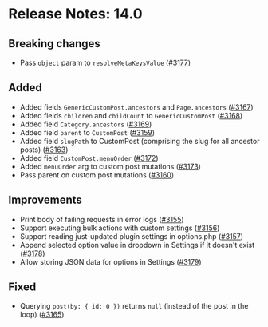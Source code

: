 # Release Notes: 14.0

## Breaking changes

- Pass `object` param to `resolveMetaKeysValue` ([#3177](https://github.com/GatoGraphQL/GatoGraphQL/pull/3177))

## Added

- Added fields `GenericCustomPost.ancestors` and `Page.ancestors` ([#3167](https://github.com/GatoGraphQL/GatoGraphQL/pull/3167))
- Added fields `children` and `childCount` to `GenericCustomPost` ([#3168](https://github.com/GatoGraphQL/GatoGraphQL/pull/3168))
- Added field `Category.ancestors` ([#3169](https://github.com/GatoGraphQL/GatoGraphQL/pull/3169))
- Added field `parent` to `CustomPost` ([#3159](https://github.com/GatoGraphQL/GatoGraphQL/pull/3159))
- Added field `slugPath` to CustomPost (comprising the slug for all ancestor posts) ([#3163](https://github.com/GatoGraphQL/GatoGraphQL/pull/3163))
- Added field `CustomPost.menuOrder` ([#3172](https://github.com/GatoGraphQL/GatoGraphQL/pull/3172))
- Added `menuOrder` arg to custom post mutations ([#3173](https://github.com/GatoGraphQL/GatoGraphQL/pull/3173))
- Pass parent on custom post mutations ([#3160](https://github.com/GatoGraphQL/GatoGraphQL/pull/3160))

## Improvements

- Print body of failing requests in error logs ([#3155](https://github.com/GatoGraphQL/GatoGraphQL/pull/3155))
- Support executing bulk actions with custom settings ([#3156](https://github.com/GatoGraphQL/GatoGraphQL/pull/3156))
- Support reading just-updated plugin settings in options.php ([#3157](https://github.com/GatoGraphQL/GatoGraphQL/pull/3157))
- Append selected option value in dropdown in Settings if it doesn't exist ([#3178](https://github.com/GatoGraphQL/GatoGraphQL/pull/3178))
- Allow storing JSON data for options in Settings ([#3179](https://github.com/GatoGraphQL/GatoGraphQL/pull/3179))

## Fixed

- Querying `post(by: { id: 0 })` returns `null` (instead of the post in the loop) ([#3165](https://github.com/GatoGraphQL/GatoGraphQL/pull/3165))
